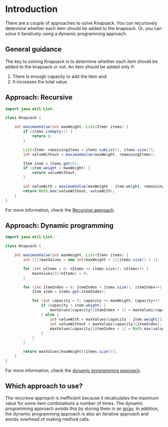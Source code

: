 # Introduction

There are a couple of approaches to solve Knapsack.
You can recursively determine whether each item should be added to the knapsack.
Or, you can solve it iteratively using a dynamic programming approach.

## General guidance

The key to solving Knapsack is to determine whether each item should be added to the knapsack or not.
An item should be added only if:

1. There is enough capacity to add the item and:
2. It increases the total value.

## Approach: Recursive

```java
import java.util.List;

class Knapsack {

    int maximumValue(int maxWeight, List<Item> items) {
        if (items.isEmpty()) {
            return 0;
        }

        List<Item> remainingItems = items.subList(1, items.size());
        int valueWithout = maximumValue(maxWeight, remainingItems);

        Item item = items.get(0);
        if (item.weight > maxWeight) {
            return valueWithout;
        }

        int valueWith = maximumValue(maxWeight - item.weight, remainingItems) + item.value;
        return Math.max(valueWithout, valueWith);
    }
}
```

For more information, check the [Recursive approach][approach-recursive].

## Approach: Dynamic programming

```java
import java.util.List;

class Knapsack {

    int maximumValue(int maxWeight, List<Item> items) {
        int [][]maxValues = new int[maxWeight + 1][items.size() + 1];

        for (int nItems = 0; nItems <= items.size(); nItems++) {
            maxValues[0][nItems] = 0;
        }

        for (int itemIndex = 0; itemIndex < items.size(); itemIndex++) {
            Item item = items.get(itemIndex);

            for (int capacity = 0; capacity <= maxWeight; capacity++) {
                if (capacity < item.weight) {
                    maxValues[capacity][itemIndex + 1] = maxValues[capacity][itemIndex];
                } else {
                    int valueWith = maxValues[capacity - item.weight][itemIndex] + item.value;
                    int valueWithout = maxValues[capacity][itemIndex];
                    maxValues[capacity][itemIndex + 1] = Math.max(valueWith, valueWithout);
                }
            }
        }

        return maxValues[maxWeight][items.size()];
    }
}
```

For more information, check the [dynamic programming approach][approach-dynamic].

## Which approach to use?

The recursive approach is inefficient because it recalculates the maximum value for some item combinations a number of times.
The dynamic programming approach avoids this by storing them in an [array][array].
In addition, the dynamic programming approach is also an iterative approach and avoids overhead of making method calls.

[approach-recursive]: https://exercism.org/tracks/java/exercises/knapsack/approaches/recursive
[approach-dynamic]: https://exercism.org/tracks/java/exercises/knapsack/approaches/dynamic-programming
[array]: https://docs.oracle.com/javase/tutorial/java/nutsandbolts/arrays.html
